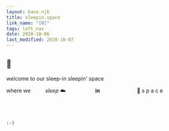 ```yaml
---
layout: base.njk
title: sleepin.space
link_name: "[0]"
tags: left_nav
date: 2020-10-06
last_modified: 2020-10-07
---
```


## :sunrise_over_mountains:

welcome to our sleep-in sleepin' space

where we 
&nbsp;&nbsp;&nbsp;&nbsp;&nbsp;&nbsp;&nbsp;&nbsp; *sleep* :cloud:
&nbsp;&nbsp;&nbsp;&nbsp;&nbsp;&nbsp;&nbsp;&nbsp;&nbsp;&nbsp;&nbsp;&nbsp;&nbsp;&nbsp;&nbsp;&nbsp;&nbsp;&nbsp; **in** 
&nbsp;&nbsp;&nbsp;&nbsp;&nbsp;&nbsp;&nbsp;&nbsp;&nbsp;&nbsp;&nbsp;&nbsp;&nbsp;&nbsp;&nbsp;&nbsp;&nbsp;&nbsp;&nbsp;&nbsp;&nbsp;&nbsp;&nbsp;&nbsp;:milky_way: s p a c e



\
\
\
`:-)`